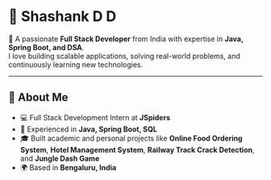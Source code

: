 # 👋 Shashank D D

🚀 A passionate **Full Stack Developer** from India with expertise in **Java, Spring Boot, and DSA**.  
I love building scalable applications, solving real-world problems, and continuously learning new technologies.  

------

## 🌱 About Me
- 💻 Full Stack Development Intern at **JSpiders**  
- 🔭 Experienced in **Java, Spring Boot, SQL**  
- 🎓 Built academic and personal projects like **Online Food Ordering System**, **Hotel Management System**, **Railway Track Crack Detection**, and **Jungle Dash Game**  
- 🌍 Based in **Bengaluru, India**  